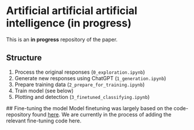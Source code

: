 # Artificial artificial artificial intelligence (in progress)
This is an **in progress** repository of the paper. 

## Structure
1. Process the original responses (`0_exploration.ipynb`)
2. Generate new responses using ChatGPT (`1_generation.ipynb`)
3. Prepare training data (`2_prepare_for_training.ipynb`)
4. Train model (see below)
5. Plotting and detection (`3_finetuned_classifying.ipynb`)


## Fine-tuning the model
Model finetuning was largely based on the code-repository found [here](https://github.com/AGMoller/worker_vs_gpt/). We are currently in the process of adding the relevant fine-tuning code here.